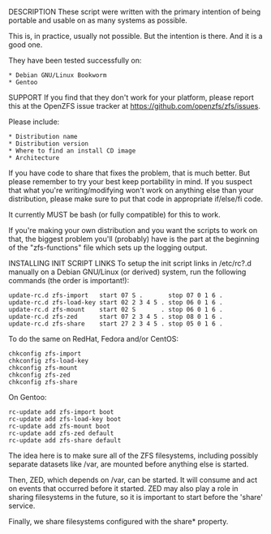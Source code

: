 DESCRIPTION
  These script were written with the primary intention of being portable and
  usable on as many systems as possible.

  This is, in practice, usually not possible. But the intention is there.
  And it is a good one.

  They have been tested successfully on:

    * Debian GNU/Linux Bookworm
    * Gentoo

SUPPORT
  If you find that they don't work for your platform, please report this
  at the OpenZFS issue tracker at https://github.com/openzfs/zfs/issues.

  Please include:

    * Distribution name
    * Distribution version
    * Where to find an install CD image
    * Architecture

  If you have code to share that fixes the problem, that is much better.
  But please remember to try your best keep portability in mind. If you
  suspect that what you're writing/modifying won't work on anything else
  than your distribution, please make sure to put that code in appropriate
  if/else/fi code.

  It currently MUST be bash (or fully compatible) for this to work.

  If you're making your own distribution and you want the scripts to
  work on that, the biggest problem you'll (probably) have is the part
  at the beginning of the "zfs-functions" file which sets up the
  logging output.

INSTALLING INIT SCRIPT LINKS
  To setup the init script links in /etc/rc?.d manually on a Debian GNU/Linux
  (or derived) system, run the following commands (the order is important!):

    update-rc.d zfs-import   start 07 S .       stop 07 0 1 6 .
    update-rc.d zfs-load-key start 02 2 3 4 5 . stop 06 0 1 6 .
    update-rc.d zfs-mount    start 02 S       . stop 06 0 1 6 .
    update-rc.d zfs-zed      start 07 2 3 4 5 . stop 08 0 1 6 .
    update-rc.d zfs-share    start 27 2 3 4 5 . stop 05 0 1 6 .

  To do the same on RedHat, Fedora and/or CentOS:

    chkconfig zfs-import
    chkconfig zfs-load-key
    chkconfig zfs-mount
    chkconfig zfs-zed
    chkconfig zfs-share

  On Gentoo:

    rc-update add zfs-import boot
    rc-update add zfs-load-key boot
    rc-update add zfs-mount boot
    rc-update add zfs-zed default
    rc-update add zfs-share default

  The idea here is to make sure all of the ZFS filesystems, including possibly
  separate datasets like /var, are mounted before anything else is started.

  Then, ZED, which depends on /var, can be started.  It will consume and act
  on events that occurred before it started.  ZED may also play a role in
  sharing filesystems in the future, so it is important to start before the
  'share' service.

  Finally, we share filesystems configured with the share\* property.
